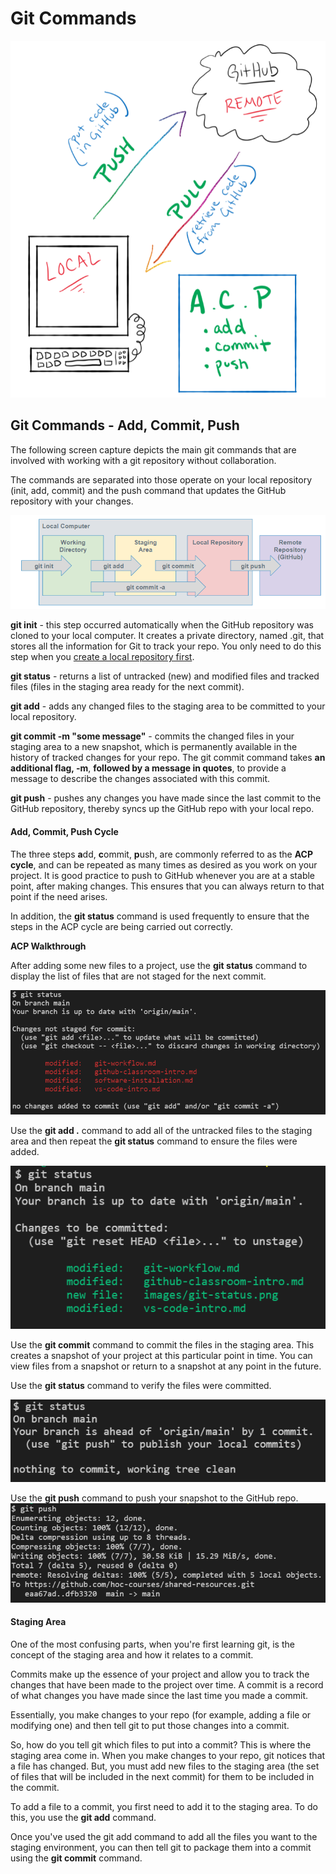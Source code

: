 # Git Commands

![](../../.gitbook/assets/image%20%2857%29.png)

## Git Commands - Add, Commit, Push

The following screen capture depicts the main git commands that are involved with working with a git repository without collaboration.

The commands are separated into those operate on your local repository \(init, add, commit\) and the push command that updates the GitHub repository with your changes.

![](https://raw.githubusercontent.com/hoc-labs/images/main/assignments-intro-9.png)

**git init** - this step occurred automatically when the GitHub repository was cloned to your local computer. It creates a private directory, named .git, that stores all the information for Git to track your repo. You only need to do this step when you [create a local repository first]().

**git status** - returns a list of untracked \(new\) and modified files and tracked files \(files in the staging area ready for the next commit\).

**git add** - adds any changed files to the staging area to be committed to your local repository.

**git commit -m "some message"** - commits the changed files in your staging area to a new snapshot, which is permanently available in the history of tracked changes for your repo. The git commit command takes **an additional flag, -m**, **followed by a message in quotes**, to provide a message to describe the changes associated with this commit.

**git push** - pushes any changes you have made since the last commit to the GitHub repository, thereby syncs up the GitHub repo with your local repo.  


#### Add, Commit, Push Cycle

The three steps **a**dd, **c**ommit, **p**ush, are commonly referred to as the **ACP cycle**, and can be repeated as many times as desired as you work on your project. It is good practice to push to GitHub whenever you are at a stable point, after making changes. This ensures that you can always return to that point if the need arises.

In addition, the **git status** command is used frequently to ensure that the steps in the ACP cycle are being carried out correctly.  


**ACP Walkthrough**

After adding some new files to a project, use the **git status** command to display the list of files that are not staged for the next commit.

[![](https://github.com/hoc-courses/shared-resources/raw/main/images/git-status.png)](https://github.com/hoc-courses/shared-resources/blob/main/images/git-status.png)

Use the **git add .** command to add all of the untracked files to the staging area and then repeat the **git status** command to ensure the files were added.

[![](https://github.com/hoc-courses/shared-resources/raw/main/images/git-status-after-add.png)](https://github.com/hoc-courses/shared-resources/blob/main/images/git-status-after-add.png)

Use the **git commit** command to commit the files in the staging area. This creates a snapshot of your project at this particular point in time. You can view files from a snapshot or return to a snapshot at any point in the future.

Use the **git status** command to verify the files were committed.

[![](https://github.com/hoc-courses/shared-resources/raw/main/images/git-status-after-commit.png)](https://github.com/hoc-courses/shared-resources/blob/main/images/git-status-after-commit.png)

Use the **git push** command to push your snapshot to the GitHub repo. [![](https://github.com/hoc-courses/shared-resources/raw/main/images/git-push.png)](https://github.com/hoc-courses/shared-resources/blob/main/images/git-push.png)  
  


#### Staging Area

One of the most confusing parts, when you're first learning git, is the concept of the staging area and how it relates to a commit.

Commits make up the essence of your project and allow you to track the changes that have been made to the project over time. A commit is a record of what changes you have made since the last time you made a commit.

Essentially, you make changes to your repo \(for example, adding a file or modifying one\) and then tell git to put those changes into a commit.

So, how do you tell git which files to put into a commit? This is where the staging area come in. When you make changes to your repo, git notices that a file has changed. But, you must add new files to the staging area \(the set of files that will be included in the next commit\) for them to be included in the commit.

To add a file to a commit, you first need to add it to the staging area. To do this, you use the **git add** command.

Once you've used the git add command to add all the files you want to the staging environment, you can then tell git to package them into a commit using the **git commit** command.

